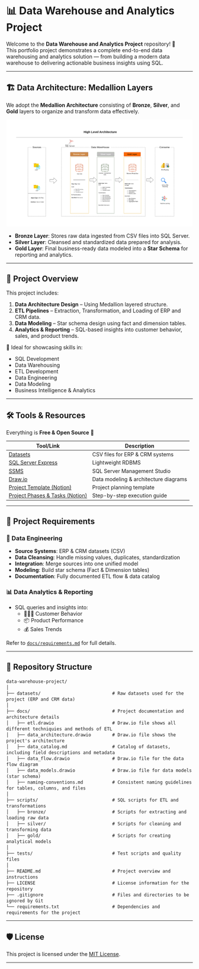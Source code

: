 # 📊 Data Warehouse and Analytics Project

Welcome to the **Data Warehouse and Analytics Project** repository! 🚀  
This portfolio project demonstrates a complete end-to-end data warehousing and analytics solution — from building a modern data warehouse to delivering actionable business insights using SQL.

---

## 🏗️ Data Architecture: Medallion Layers

We adopt the **Medallion Architecture** consisting of **Bronze**, **Silver**, and **Gold** layers to organize and transform data effectively.

![Data Architecture](docs/data_architecture.png)

- **Bronze Layer**: Stores raw data ingested from CSV files into SQL Server.
- **Silver Layer**: Cleansed and standardized data prepared for analysis.
- **Gold Layer**: Final business-ready data modeled into a **Star Schema** for reporting and analytics.

---

## 📖 Project Overview

This project includes:

1. **Data Architecture Design** – Using Medallion layered structure.
2. **ETL Pipelines** – Extraction, Transformation, and Loading of ERP and CRM data.
3. **Data Modeling** – Star schema design using fact and dimension tables.
4. **Analytics & Reporting** – SQL-based insights into customer behavior, sales, and product trends.

🎯 Ideal for showcasing skills in:
- SQL Development
- Data Warehousing
- ETL Development
- Data Engineering
- Data Modeling
- Business Intelligence & Analytics

---

## 🛠️ Tools & Resources

Everything is **Free & Open Source** 🎉

| Tool/Link | Description |
|----------|-------------|
| [Datasets](datasets/) | CSV files for ERP & CRM systems |
| [SQL Server Express](https://www.microsoft.com/en-us/sql-server/sql-server-downloads) | Lightweight RDBMS |
| [SSMS](https://learn.microsoft.com/en-us/sql/ssms/download-sql-server-management-studio-ssms?view=sql-server-ver16) | SQL Server Management Studio |
| [Draw.io](https://www.drawio.com/) | Data modeling & architecture diagrams |
| [Project Template (Notion)](https://www.notion.com/templates/sql-data-warehouse-project) | Project planning template |
| [Project Phases & Tasks (Notion)](https://thankful-pangolin-2ca.notion.site/SQL-Data-Warehouse-Project-16ed041640ef80489667cfe2f380b269?pvs=4) | Step-by-step execution guide |

---

## 🚀 Project Requirements

### 🔧 Data Engineering

- **Source Systems**: ERP & CRM datasets (CSV)
- **Data Cleansing**: Handle missing values, duplicates, standardization
- **Integration**: Merge sources into one unified model
- **Modeling**: Build star schema (Fact & Dimension tables)
- **Documentation**: Fully documented ETL flow & data catalog

### 📊 Data Analytics & Reporting

- SQL queries and insights into:
  - 🧑‍🤝‍🧑 Customer Behavior
  - 📦 Product Performance
  - 💰 Sales Trends

Refer to [`docs/requirements.md`](docs/requirements.md) for full details.

---

## 📂 Repository Structure

```
data-warehouse-project/
│
├── datasets/                           # Raw datasets used for the project (ERP and CRM data)
│
├── docs/                               # Project documentation and architecture details
│   ├── etl.drawio                      # Draw.io file shows all different techniquies and methods of ETL
│   ├── data_architecture.drawio        # Draw.io file shows the project's architecture
│   ├── data_catalog.md                 # Catalog of datasets, including field descriptions and metadata
│   ├── data_flow.drawio                # Draw.io file for the data flow diagram
│   ├── data_models.drawio              # Draw.io file for data models (star schema)
│   ├── naming-conventions.md           # Consistent naming guidelines for tables, columns, and files
│
├── scripts/                            # SQL scripts for ETL and transformations
│   ├── bronze/                         # Scripts for extracting and loading raw data
│   ├── silver/                         # Scripts for cleaning and transforming data
│   ├── gold/                           # Scripts for creating analytical models
│
├── tests/                              # Test scripts and quality files
│
├── README.md                           # Project overview and instructions
├── LICENSE                             # License information for the repository
├── .gitignore                          # Files and directories to be ignored by Git
└── requirements.txt                    # Dependencies and requirements for the project
```
---

## 🛡️ License

This project is licensed under the [MIT License](LICENSE).  

---
